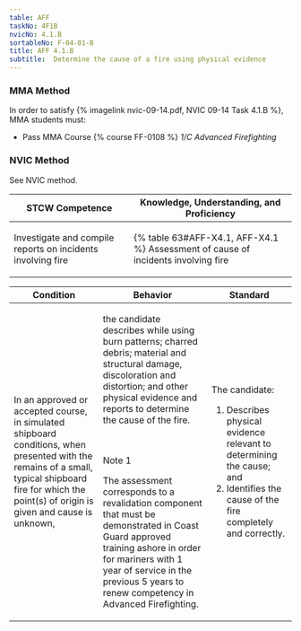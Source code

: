 ```yaml
---
table: AFF
taskNo: 4F1B
nvicNo: 4.1.B 
sortableNo: F-04-01-B
title: AFF 4.1.B 
subtitle:  Determine the cause of a fire using physical evidence
---
```



### MMA Method

In order to satisfy  {% imagelink nvic-09-14.pdf, NVIC 09-14 Task 4.1.B %}, MMA students must:

* Pass MMA Course {% course FF-0108 %}  *1/C Advanced Firefighting*


### NVIC Method

<a onclick="togglevisibility('nvic_methods')" >See NVIC method.</a>

<div id='nvic_methods' class='hide'>

<table>
<thead>
<tr>
<th class='forty'> STCW Competence </th>
<th class='sixty'> Knowledge, Understanding, and Proficiency </th>
</tr>
</thead>




<tbody>
<tr><td markdown='1'>

Investigate and compile reports on incidents involving fire

</td><td markdown='1'>

{% table 63#AFF-X4.1, AFF-X4.1 %} Assessment of cause of incidents involving fire

</td></tr>


</tbody>
</table>


<table>
<thead>
<tr><th class='twenty'>  Condition </th><th class='twenty'> Behavior </th><th  class='sixty'>Standard </th></tr>
</thead>
<tbody >



<tr><td markdown='1'>

In an approved or accepted course, in simulated shipboard conditions, when presented with the remains of a small, typical shipboard fire for which the point(s) of origin is given and cause is unknown,

</td><td markdown='1'>

the candidate describes while using burn patterns; charred debris; material and structural damage, discoloration and distortion; and other physical evidence and reports to determine the cause of the fire.

<br>

<div class="tooltip" markdown='1'>

Note 1

The assessment corresponds to a revalidation component that must be demonstrated in Coast Guard approved training ashore in order for mariners with 1 year of service in the previous 5 years to renew competency in Advanced Firefighting.

</div>


</td><td markdown='1'>

The candidate:

1. Describes physical evidence relevant to determining the cause; and
2. Identifies the cause of the fire completely and correctly.

</td></tr>
</tbody>
</table>
</div>
